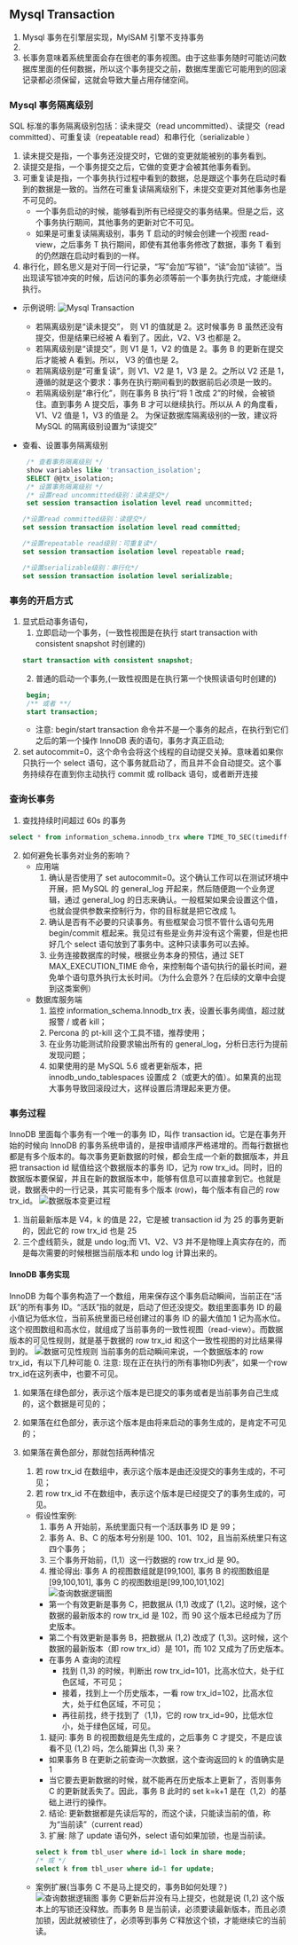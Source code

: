 ## Mysql Transaction
1. Mysql 事务在引擎层实现，MyISAM 引擎不支持事务
2. 
3. 长事务意味着系统里面会存在很老的事务视图。由于这些事务随时可能访问数据库里面的任何数据，所以这个事务提交之前，数据库里面它可能用到的回滚记录都必须保留，这就会导致大量占用存储空间。

### Mysql 事务隔离级别
   SQL 标准的事务隔离级别包括：读未提交（read uncommitted）、读提交（read committed）、可重复读（repeatable read）和串行化（serializable ）
1. 读未提交是指，一个事务还没提交时，它做的变更就能被别的事务看到。
2. 读提交是指，一个事务提交之后，它做的变更才会被其他事务看到。
3. 可重复读是指，一个事务执行过程中看到的数据，总是跟这个事务在启动时看到的数据是一致的。当然在可重复读隔离级别下，未提交变更对其他事务也是不可见的。
    - 一个事务启动的时候，能够看到所有已经提交的事务结果。但是之后，这个事务执行期间，其他事务的更新对它不可见。
    - 如果是可重复读隔离级别，事务 T 启动的时候会创建一个视图 read-view，之后事务 T 执行期间，即使有其他事务修改了数据，事务 T 看到的仍然跟在启动时看到的一样。
4. 串行化，顾名思义是对于同一行记录，“写”会加“写锁”，“读”会加“读锁”。当出现读写锁冲突的时候，后访问的事务必须等前一个事务执行完成，才能继续执行。
- 示例说明: 
![Mysql Transaction](imgs/mysql.transaction.webp)
    - 若隔离级别是“读未提交”， 则 V1 的值就是 2。这时候事务 B 虽然还没有提交，但是结果已经被 A 看到了。因此，V2、V3 也都是 2。
    - 若隔离级别是“读提交”，则 V1 是 1，V2 的值是 2。事务 B 的更新在提交后才能被 A 看到。所以， V3 的值也是 2。
    - 若隔离级别是“可重复读”，则 V1、V2 是 1，V3 是 2。之所以 V2 还是 1，遵循的就是这个要求：事务在执行期间看到的数据前后必须是一致的。
    - 若隔离级别是“串行化”，则在事务 B 执行“将 1 改成 2”的时候，会被锁住。直到事务 A 提交后，事务 B 才可以继续执行。所以从 A 的角度看， V1、V2 值是 1，V3 的值是 2。
     为保证数据库隔离级别的一致，建议将MySQL 的隔离级别设置为“读提交”

- 查看、设置事务隔离级别
   ```sql
    /* 查看事务隔离级别 */
    show variables like 'transaction_isolation';
    SELECT @@tx_isolation;  
    /* 设置事务隔离级别 */
    /* 设置read uncommitted级别：读未提交*/
    set session transaction isolation level read uncommitted;
   
   /*设置read committed级别：读提交*/
   set session transaction isolation level read committed;
   
   /*设置repeatable read级别：可重复读*/
   set session transaction isolation level repeatable read;
   
   /*设置serializable级别：串行化*/
   set session transaction isolation level serializable;
   ```
### 事务的开启方式
1. 显式启动事务语句，
   1. 立即启动一个事务，(一致性视图是在执行 start transaction with consistent snapshot 时创建的)
    ```sql
    start transaction with consistent snapshot;
    ```
   2. 普通的启动一个事务,(一致性视图是在执行第一个快照读语句时创建的)
   ```sql
    begin; 
    /** 或者 **/
    start transaction;
    ```
   - 注意: begin/start transaction 命令并不是一个事务的起点，在执行到它们之后的第一个操作 InnoDB 表的语句，事务才真正启动;
2. set autocommit=0，这个命令会将这个线程的自动提交关掉。意味着如果你只执行一个 select 语句，这个事务就启动了，而且并不会自动提交。这个事务持续存在直到你主动执行 commit 或 rollback 语句，或者断开连接

### 查询长事务
1. 查找持续时间超过 60s 的事务
```sql
select * from information_schema.innodb_trx where TIME_TO_SEC(timediff(now(),trx_started))>60
```
2. 如何避免长事务对业务的影响？
    - 应用端
        1. 确认是否使用了 set autocommit=0。这个确认工作可以在测试环境中开展，把 MySQL 的 general_log 开起来，然后随便跑一个业务逻辑，通过 general_log 的日志来确认。一般框架如果会设置这个值，也就会提供参数来控制行为，你的目标就是把它改成 1。
        2. 确认是否有不必要的只读事务。有些框架会习惯不管什么语句先用 begin/commit 框起来。我见过有些是业务并没有这个需要，但是也把好几个 select 语句放到了事务中。这种只读事务可以去掉。
        3. 业务连接数据库的时候，根据业务本身的预估，通过 SET MAX_EXECUTION_TIME 命令，来控制每个语句执行的最长时间，避免单个语句意外执行太长时间。（为什么会意外？在后续的文章中会提到这类案例）
    - 数据库服务端
        1. 监控 information_schema.Innodb_trx 表，设置长事务阈值，超过就报警 / 或者 kill；
        2. Percona 的 pt-kill 这个工具不错，推荐使用；
        3. 在业务功能测试阶段要求输出所有的 general_log，分析日志行为提前发现问题；
        4. 如果使用的是 MySQL 5.6 或者更新版本，把 innodb_undo_tablespaces 设置成 2（或更大的值）。如果真的出现大事务导致回滚段过大，这样设置后清理起来更方便。
    
### 事务过程
InnoDB 里面每个事务有一个唯一的事务 ID，叫作 transaction id。它是在事务开始的时候向 InnoDB 的事务系统申请的，是按申请顺序严格递增的。而每行数据也都是有多个版本的。每次事务更新数据的时候，都会生成一个新的数据版本，并且把 transaction id 赋值给这个数据版本的事务 ID，记为 row trx_id。同时，旧的数据版本要保留，并且在新的数据版本中，能够有信息可以直接拿到它。也就是说，数据表中的一行记录，其实可能有多个版本 (row)，每个版本有自己的 row trx_id。
![数据版本变更过程](imgs/mysql.transaction.data.update.procedure.webp)
1. 当前最新版本是 V4，k 的值是 22，它是被 transaction id 为 25 的事务更新的，因此它的 row trx_id 也是 25
2. 三个虚线箭头，就是 undo log;而 V1、V2、V3 并不是物理上真实存在的，而是每次需要的时候根据当前版本和 undo log 计算出来的。

#### InnoDB 事务实现
InnoDB 为每个事务构造了一个数组，用来保存这个事务启动瞬间，当前正在“活跃”的所有事务 ID。“活跃”指的就是，启动了但还没提交。数组里面事务 ID 的最小值记为低水位，当前系统里面已经创建过的事务 ID 的最大值加 1 记为高水位。这个视图数组和高水位，就组成了当前事务的一致性视图（read-view）。而数据版本的可见性规则，就是基于数据的 row trx_id 和这个一致性视图的对比结果得到的。
![数据可见性规则](imgs/Mysql.data.visibility.webp)
当前事务的启动瞬间来说，一个数据版本的 row trx_id，有以下几种可能
0. 注意: 现在正在执行的所有事物ID列表”，如果一个row trx_id在这列表中，也要不可见。
1. 如果落在绿色部分，表示这个版本是已提交的事务或者是当前事务自己生成的，这个数据是可见的；
2. 如果落在红色部分，表示这个版本是由将来启动的事务生成的，是肯定不可见的；
3. 如果落在黄色部分，那就包括两种情况
    1. 若 row trx_id 在数组中，表示这个版本是由还没提交的事务生成的，不可见；
    2. 若 row trx_id 不在数组中，表示这个版本是已经提交了的事务生成的，可见。

   - 假设性案例:
     1. 事务 A 开始前，系统里面只有一个活跃事务 ID 是 99；
     2. 事务 A、B、C 的版本号分别是 100、101、102，且当前系统里只有这四个事务；
     3. 三个事务开始前，(1,1）这一行数据的 row trx_id 是 90。
     4. 推论得出: 事务 A 的视图数组就是[99,100], 事务 B 的视图数组是[99,100,101], 事务 C 的视图数组是[99,100,101,102]
   ![查询数据逻辑图](imgs/Mysql.Transaction.Example.webp)
     - 第一个有效更新是事务 C，把数据从 (1,1) 改成了 (1,2)。这时候，这个数据的最新版本的 row trx_id 是 102，而 90 这个版本已经成为了历史版本。
     - 第二个有效更新是事务 B，把数据从 (1,2) 改成了 (1,3)。这时候，这个数据的最新版本（即 row trx_id）是 101，而 102 又成为了历史版本。
     - 在事务 A 查询的流程
       - 找到 (1,3) 的时候，判断出 row trx_id=101，比高水位大，处于红色区域，不可见；
       - 接着，找到上一个历史版本，一看 row trx_id=102，比高水位大，处于红色区域，不可见；
       - 再往前找，终于找到了（1,1)，它的 row trx_id=90，比低水位小，处于绿色区域，可见。 
     1. 疑问: 事务 B 的视图数组是先生成的，之后事务 C 才提交，不是应该看不见 (1,2) 吗，怎么能算出 (1,3) 来？
       - 如果事务 B 在更新之前查询一次数据，这个查询返回的 k 的值确实是 1
       - 当它要去更新数据的时候，就不能再在历史版本上更新了，否则事务 C 的更新就丢失了。因此，事务 B 此时的 set k=k+1 是在（1,2）的基础上进行的操作。
     2. 结论: 更新数据都是先读后写的，而这个读，只能读当前的值，称为“当前读”（current read）
     3. 扩展: 除了 update 语句外，select 语句如果加锁，也是当前读。
       ```sql
       select k from tbl_user where id=1 lock in share mode;
       /* 或 */
       select k from tbl_user where id=1 for update;
       ```
   - 案例扩展(当事务 C 不是马上提交的，事务B如何处理？)
     ![查询数据逻辑图](imgs/Mysql.Transaction.Example.Extends.webp)
     事务 C更新后并没有马上提交，也就是说 (1,2) 这个版本上的写锁还没释放。而事务 B 是当前读，必须要读最新版本，而且必须加锁，因此就被锁住了，必须等到事务 C’释放这个锁，才能继续它的当前读。